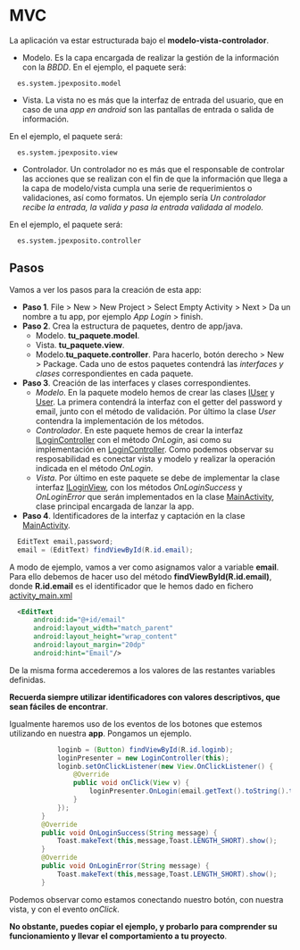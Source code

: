 # MVC

  La aplicación va estar estructurada bajo el __modelo-vista-controlador__.
  - Modelo. Es la capa encargada de realizar la gestión de la información con la _BBDD_.
  En el ejemplo, el paquete será:

```console
  es.system.jpexposito.model
```

  - Vista. La vista no es más que la interfaz de entrada del usuario, que en caso de una _app en android_ son las pantallas de entrada o salida de información.

  En el ejemplo, el paquete será:

```console
  es.system.jpexposito.view
```


  - Controlador. Un controlador no es más que el responsable de controlar las acciones que se realizan con el fin de que la información que llega a la capa de modelo/vista cumpla una serie de requerimientos o validaciones, así como formatos.
  Un ejemplo sería _Un controlador recibe la entrada, la valida y pasa la entrada validada al modelo._

  En el ejemplo, el paquete será:

```console
  es.system.jpexposito.controller
```

## Pasos

  Vamos a ver los pasos para la creación de esta app:
  - __Paso 1__. File > New > New Project > Select Empty Activity > Next > Da un nombre a tu app, por ejemplo _App Login_ > finish.
  - __Paso 2__. Crea la estructura de paquetes, dentro de app/java.
    - Modelo. __tu_paquete.model__.
    - Vista. __tu_paquete.view__.
    - Modelo.__tu_paquete.controller__.
  Para hacerlo, botón derecho > New > Package. Cada uno de estos paquetes contendrá las _interfaces y clases_ correspondientes en cada paquete.   
  - __Paso 3__. Creación de las interfaces y clases correspondientes.
    - _Modelo_. En la paquete modelo hemos de crear las clases [IUser](mvc/loginApp/app/src/main/java/es/system/jpexposito/model/IUser.java) y [User](mvc/loginApp/app/src/main/java/es/system/jpexposito/model/User.java). La primera contendrá la interfaz con el getter del password y email, junto con el método de validación. Por último la clase _User_ contendra la implementación de los métodos.
    - _Controlador_. En este paquete hemos de crear la interfaz [ILoginController](mvc/loginApp/app/src/main/java/es/system/jpexposito/controller/ILoginController.java) con el método _OnLogin_, asi como su implementación en [LoginController](mvc/loginApp/app/src/main/java/es/system/jpexposito/controller/LoginController.java). Como podemos observar su resposabilidad es conectar vista y modelo y realizar la operación indicada en el método _OnLogin_.
    - _Vista_. Por último en este paquete se debe de implementar la clase interfaz [ILoginView](mvc/loginApp/app/src/main/java/es/system/jpexposito/view/ILoginView.java), con los métodos _OnLoginSuccess_ y _OnLoginError_ que serán implementados en la clase [MainActivity](mvc/loginApp/app/src/main/java/es/system/jpexposito/MainActivity.java), clase principal encargada de lanzar la app.
  - __Paso 4__. Identificadores de la interfaz y captación en la clase [MainActivity](mvc/loginApp/app/src/main/java/es/system/jpexposito/MainActivity.java).
```java
  EditText email,password;
  email = (EditText) findViewById(R.id.email);
```
  A modo de ejemplo, vamos a ver como asignamos valor a variable __email__. Para ello debemos de hacer uso del método __findViewById(R.id.email)__, donde __R.id.email__ es el identificador que le hemos dado en fichero [activity_main.xml](/mvc/loginApp/app/src/main/res/layout/activity_main.xml)
```xml
  <EditText
      android:id="@+id/email"
      android:layout_width="match_parent"
      android:layout_height="wrap_content"
      android:layout_margin="20dp"
      android:hint="Email"/>
```
  De la misma forma accederemos a los valores de las restantes variables definidas.

__Recuerda siempre utilizar identificadores con valores descriptivos, que sean fáciles de encontrar__.

  Igualmente haremos uso de los eventos de los botones que estemos utilizando en nuestra __app__. Pongamos un ejemplo.
```java
            loginb = (Button) findViewById(R.id.loginb);
            loginPresenter = new LoginController(this);
            loginb.setOnClickListener(new View.OnClickListener() {
                @Override
                public void onClick(View v) {
                    loginPresenter.OnLogin(email.getText().toString().trim(),password.getText().toString().trim());
                }
            });
        }
        @Override
        public void OnLoginSuccess(String message) {
            Toast.makeText(this,message,Toast.LENGTH_SHORT).show();
        }
        @Override
        public void OnLoginError(String message) {
            Toast.makeText(this,message,Toast.LENGTH_SHORT).show();
        }
```
  Podemos observar como estamos conectando nuestro botón, con nuestra vista, y con el evento _onClick_.

  __No obstante, puedes copiar el ejemplo, y probarlo para comprender su funcionamiento y llevar el comportamiento a tu proyecto__.
